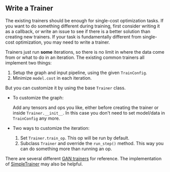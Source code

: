 
## Write a Trainer

The existing trainers should be enough for single-cost optimization tasks.
If you want to do something different during training, first consider writing it as a callback,
or write an issue to see if there is a better solution than creating new trainers.
If your task is fundamentally different from single-cost optimization, you may need to write a trainer.

Trainers just run __some__ iterations, so there is no limit in where the data come from or what to do in an iteration.
The existing common trainers all implement two things:
1. Setup the graph and input pipeline, using the given `TrainConfig`.
2. Minimize `model.cost` in each iteration.

But you can customize it by using the base `Trainer` class.

* To customize the graph:

  Add any tensors and ops you like, either before creating the trainer or inside `Trainer.__init__`.
	In this case you don't need to set model/data in `TrainConfig` any more.

* Two ways to customize the iteration:

	1. Set `Trainer.train_op`. This op will be run by default.
	2. Subclass `Trainer` and override the `run_step()` method. This way you can do something more than running an op.

There are several different [GAN trainers](../../examples/GAN/GAN.py) for reference.
The implementation of [SimpleTrainer](https://github.com/ppwwyyxx/tensorpack/blob/master/tensorpack/train/simple.py) may also be helpful.

